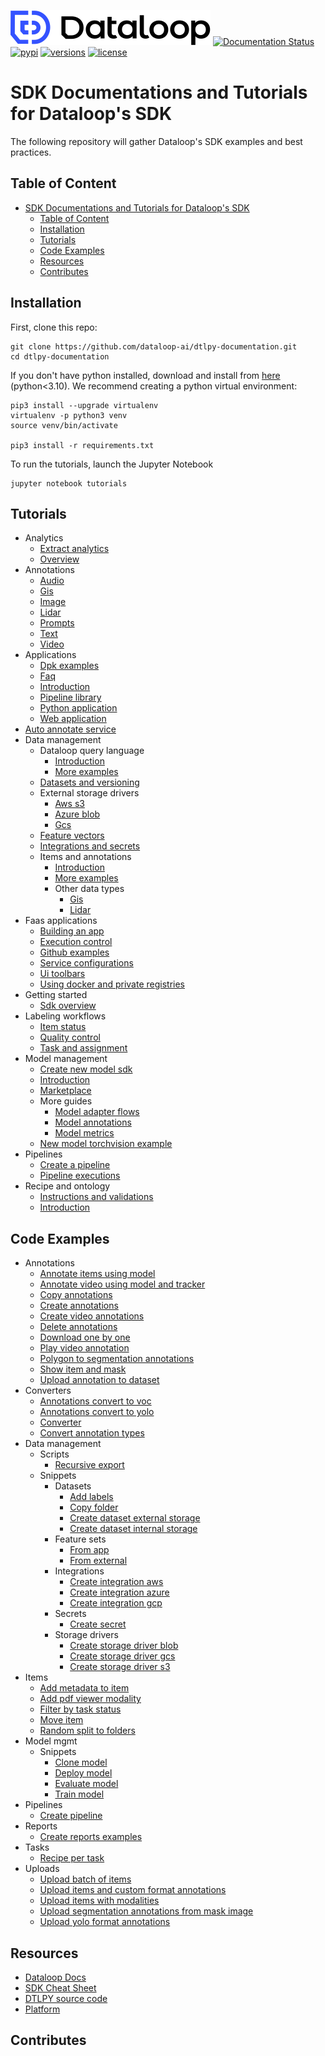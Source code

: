 ![LOGO](./assets/site/logo.svg)
[![Documentation Status](https://readthedocs.org/projects/dtlpy/badge/?version=latest)](https://sdk-docs.dataloop.ai/en/latest/?badge=latest)
[![pypi](https://img.shields.io/pypi/v/dtlpy.svg)](https://pypi.org/project/dtlpy/)
[![versions](https://img.shields.io/pypi/pyversions/dtlpy.svg)](https://github.com/dataloop-ai/dtlpy)
[![license](https://img.shields.io/github/license/dataloop-ai/dtlpy-documentation.svg)](https://github.com/dataloop-ai/dtlpy-documentation/blob/master/LICENSE)

# SDK Documentations and Tutorials for Dataloop's SDK

The following repository will gather Dataloop's SDK examples and best practices.

## Table of Content

- [SDK Documentations and Tutorials for Dataloop's SDK](#sdk-documentations-and-tutorials-for-dataloops-sdk)
  - [Table of Content](#table-of-content)
  - [Installation](#installation)
  - [Tutorials](#tutorials)
  - [Code Examples](#code-examples)
  - [Resources](#resources)
  - [Contributes](#contributes)

## Installation

First, clone this repo:

```
git clone https://github.com/dataloop-ai/dtlpy-documentation.git
cd dtlpy-documentation
```

If you don't have python installed, download and install from [here](https://www.python.org/downloads/) (python<3.10).
We recommend creating a python virtual environment:

```
pip3 install --upgrade virtualenv
virtualenv -p python3 venv
source venv/bin/activate

pip3 install -r requirements.txt
```

To run the tutorials, launch the Jupyter Notebook

```
jupyter notebook tutorials
```

## Tutorials

* Analytics
  *  [Extract analytics](tutorials/analytics/extract_analytics/chapter.ipynb)
  *  [Overview](tutorials/analytics/overview/chapter.ipynb)
* Annotations
  *  [Audio](tutorials/annotations/audio/chapter.ipynb)
  *  [Gis](tutorials/annotations/gis/chapter.ipynb)
  *  [Image](tutorials/annotations/image/chapter.ipynb)
  *  [Lidar](tutorials/annotations/lidar/chapter.ipynb)
  *  [Prompts](tutorials/annotations/prompts/chapter.ipynb)
  *  [Text](tutorials/annotations/text/chapter.ipynb)
  *  [Video](tutorials/annotations/video/chapter.ipynb)
* Applications
  *  [Dpk examples](tutorials/applications/dpk_examples/chapter.ipynb)
  *  [Faq](tutorials/applications/faq/chapter.ipynb)
  *  [Introduction](tutorials/applications/introduction/chapter.ipynb)
  *  [Pipeline library](tutorials/applications/pipeline_library/chapter.ipynb)
  *  [Python application](tutorials/applications/python_application/chapter.ipynb)
  *  [Web application](tutorials/applications/web_application/chapter.ipynb)
*  [Auto annotate service](tutorials/auto_annotate_service/chapter.ipynb)
* Data management
  * Dataloop query language
    *  [Introduction](tutorials/data_management/dataloop_query_language/introduction/chapter.ipynb)
    *  [More examples](tutorials/data_management/dataloop_query_language/more_examples/chapter.ipynb)
  *  [Datasets and versioning](tutorials/data_management/datasets_and_versioning/chapter.ipynb)
  * External storage drivers
    *  [Aws s3](tutorials/data_management/external_storage_drivers/aws_s3/chapter.ipynb)
    *  [Azure blob](tutorials/data_management/external_storage_drivers/azure_blob/chapter.ipynb)
    *  [Gcs](tutorials/data_management/external_storage_drivers/gcs/chapter.ipynb)
  *  [Feature vectors](tutorials/data_management/feature_vectors/chapter.ipynb)
  *  [Integrations and secrets](tutorials/data_management/integrations_and_secrets/chapter.ipynb)
  * Items and annotations
    *  [Introduction](tutorials/data_management/items_and_annotations/introduction/chapter.ipynb)
    *  [More examples](tutorials/data_management/items_and_annotations/more_examples/chapter.ipynb)
    * Other data types
      *  [Gis](tutorials/data_management/items_and_annotations/other_data_types/gis/chapter.ipynb)
      *  [Lidar](tutorials/data_management/items_and_annotations/other_data_types/lidar/chapter.ipynb)
* Faas applications
  *  [Building an app](tutorials/faas_applications/building_an_app/chapter.ipynb)
  *  [Execution control](tutorials/faas_applications/execution_control/chapter.ipynb)
  *  [Github examples](tutorials/faas_applications/github_examples/chapter.ipynb)
  *  [Service configurations](tutorials/faas_applications/service_configurations/chapter.ipynb)
  *  [Ui toolbars](tutorials/faas_applications/ui_toolbars/chapter.ipynb)
  *  [Using docker and private registries](tutorials/faas_applications/using_docker_and_private_registries/chapter.ipynb)
* Getting started
  *  [Sdk overview](tutorials/getting_started/sdk_overview/chapter.ipynb)
* Labeling workflows
  *  [Item status](tutorials/labeling_workflows/item_status/chapter.ipynb)
  *  [Quality control](tutorials/labeling_workflows/quality_control/chapter.ipynb)
  *  [Task and assignment](tutorials/labeling_workflows/task_and_assignment/chapter.ipynb)
* Model management
  *  [Create new model sdk](tutorials/model_management/create_new_model_sdk/chapter.ipynb)
  *  [Introduction](tutorials/model_management/introduction/chapter.ipynb)
  *  [Marketplace](tutorials/model_management/marketplace/chapter.ipynb)
  * More guides
    *  [Model adapter flows](tutorials/model_management/more_guides/model_adapter_flows/chapter.ipynb)
    *  [Model annotations](tutorials/model_management/more_guides/model_annotations/chapter.ipynb)
    *  [Model metrics](tutorials/model_management/more_guides/model_metrics/chapter.ipynb)
  *  [New model torchvision example](tutorials/model_management/new_model_torchvision_example/chapter.ipynb)
* Pipelines
  *  [Create a pipeline](tutorials/pipelines/create_a_pipeline/chapter.ipynb)
  *  [Pipeline executions](tutorials/pipelines/pipeline_executions/chapter.ipynb)
* Recipe and ontology
  *  [Instructions and validations](tutorials/recipe_and_ontology/instructions_and_validations/chapter.ipynb)
  *  [Introduction](tutorials/recipe_and_ontology/introduction/chapter.ipynb)

## Code Examples

* Annotations
  *  [Annotate items using model](examples/annotations/annotate_items_using_model.py)
  *  [Annotate video using model and tracker](examples/annotations/annotate_video_using_model_and_tracker.py)
  *  [Copy annotations](examples/annotations/copy_annotations.py)
  *  [Create annotations](examples/annotations/create_annotations.py)
  *  [Create video annotations](examples/annotations/create_video_annotations.py)
  *  [Delete annotations](examples/annotations/delete_annotations.py)
  *  [Download one by one](examples/annotations/download_one_by_one.py)
  *  [Play video annotation](examples/annotations/play_video_annotation.py)
  *  [Polygon to segmentation annotations](examples/annotations/polygon_to_segmentation_annotations.py)
  *  [Show item and mask](examples/annotations/show_item_and_mask.py)
  *  [Upload annotation to dataset](examples/annotations/upload_annotation_to_dataset.py)
* Converters
  *  [Annotations convert to voc](examples/converters/annotations_convert_to_voc.py)
  *  [Annotations convert to yolo](examples/converters/annotations_convert_to_yolo.py)
  *  [Converter](examples/converters/converter.py)
  *  [Convert annotation types](examples/converters/convert_annotation_types.py)
* Data management
  * Scripts
    *  [Recursive export](examples/data_management/scripts/recursive_export.py)
  * Snippets
    * Datasets
      *  [Add labels](examples/data_management/snippets/datasets/add_labels.py)
      *  [Copy folder](examples/data_management/snippets/datasets/copy_folder.py)
      *  [Create dataset external storage](examples/data_management/snippets/datasets/create_dataset_external_storage.py)
      *  [Create dataset internal storage](examples/data_management/snippets/datasets/create_dataset_internal_storage.py)
    * Feature sets
      *  [From app](examples/data_management/snippets/feature_sets/from_app.py)
      *  [From external](examples/data_management/snippets/feature_sets/from_external.py)
    * Integrations
      *  [Create integration aws](examples/data_management/snippets/integrations/create_integration_aws.py)
      *  [Create integration azure](examples/data_management/snippets/integrations/create_integration_azure.py)
      *  [Create integration gcp](examples/data_management/snippets/integrations/create_integration_gcp.py)
    * Secrets
      *  [Create secret](examples/data_management/snippets/secrets/create_secret.py)
    * Storage drivers
      *  [Create storage driver blob](examples/data_management/snippets/storage_drivers/create_storage_driver_blob.py)
      *  [Create storage driver gcs](examples/data_management/snippets/storage_drivers/create_storage_driver_gcs.py)
      *  [Create storage driver s3](examples/data_management/snippets/storage_drivers/create_storage_driver_s3.py)
* Items
  *  [Add metadata to item](examples/items/add_metadata_to_item.py)
  *  [Add pdf viewer modality](examples/items/add_pdf_viewer_modality.py)
  *  [Filter by task status](examples/items/filter_by_task_status.py)
  *  [Move item](examples/items/move_item.py)
  *  [Random split to folders](examples/items/random_split_to_folders.py)
* Model mgmt
  * Snippets
    *  [Clone model](examples/model_mgmt/snippets/clone_model.py)
    *  [Deploy model](examples/model_mgmt/snippets/deploy_model.py)
    *  [Evaluate model](examples/model_mgmt/snippets/evaluate_model.py)
    *  [Train model](examples/model_mgmt/snippets/train_model.py)
* Pipelines
  *  [Create pipeline](examples/pipelines/create_pipeline.py)
* Reports
  *  [Create reports examples](examples/reports/create_reports_examples.py)
* Tasks
  *  [Recipe per task](examples/tasks/recipe_per_task.py)
* Uploads
  *  [Upload batch of items](examples/uploads/upload_batch_of_items.py)
  *  [Upload items and custom format annotations](examples/uploads/upload_items_and_custom_format_annotations.py)
  *  [Upload items with modalities](examples/uploads/upload_items_with_modalities.py)
  *  [Upload segmentation annotations from mask image](examples/uploads/upload_segmentation_annotations_from_mask_image.py)
  *  [Upload yolo format annotations](examples/uploads/upload_yolo_format_annotations.py)

## Resources

* [Dataloop Docs](https://docs.dataloop.ai/docs)
* [SDK Cheat Sheet](https://docs.dataloop.ai/docs/sdk-cheatsheet?highlight=cheat)
* [DTLPY source code](https://github.com/dataloop-ai/dtlpy)
* [Platform](https://console.dataloop.ai/)

## Contributes
